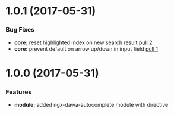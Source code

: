 # 1.0.1 (2017-05-31)

### Bug Fixes

* **core:** reset highlighted index on new search result [pull 2](https://github.com/DineroRegnskab/ngx-dawa-autocomplete/pull/2)
* **core:** prevent default on arrow up/down in input field [pull 1](https://github.com/DineroRegnskab/ngx-dawa-autocomplete/pull/1)


# 1.0.0 (2017-05-31)

### Features

* **module:** added ngx-dawa-autocomplete module with directive